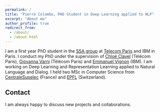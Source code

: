 ```yaml
---
permalink: /
title: "Pierre Colombo, PHD Student in Deep Learning applied to NLP"
excerpt: "About me"
author_profile: true
redirect_from: 
  - /about/
  - /about.html
---
```


I am a first year PhD student in the [SSA group](http://www.tsi.telecom-paristech.fr/ssa/) at [Telecom Paris](https://www.telecom-paris.fr/?gclid=CjwKCAiAsIDxBRAsEiwAV76N89LYpkw3jL-RpHJRYMKXNca6sT3YVTEluBSXak3h9QT1rJ1CXr3DuBoC2LUQAvD_BwE) and IBM in Paris.
I conduct my PhD under the supervision of [Chloé Clavel](https://clavel.wp.imt.fr/) (Télécom Paris), [Giovanna Varni](https://sites.google.com/site/gvarnisite/home) (Télécom Paris) and [Emmanuel Vignon](https://www.linkedin.com/in/emmanuelvignon/?locale=fr_FR) (IBM). I am working on Deep Learning and Representation Learning applied to Natural Language and Dialog. I held two MSc in Computer Science from [CentraleSupelec](https://www.centralesupelec.fr/) (France) and [EPFL](https://www.epfl.ch/fr/) (Switzerland).

Contact
------
I am always happy to discuss new projects and collaborations.

